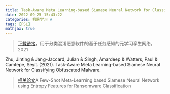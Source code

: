 ```yaml
---
title: Task-Aware Meta Learning-based Siamese Neural Network for Classifying Control Flow Obfuscated Malware
date: 2022-09-25 15:43:22
categories: 机器学习 #
tags: [FSL]
mathjax: true
---
```



> [下载链接](https://arxiv.org/pdf/2110.13409&usg=AOvVaw0q_jW9kL_Td8wyHwDgsnBy)，用于分类混淆恶意软件的基于任务感知的元学习孪生网络，2021

Zhu, Jinting & Jang-Jaccard, Julian & Singh, Amardeep & Watters, Paul & Camtepe, Seyit. (2021). Task-Aware Meta Learning-based Siamese Neural Network for Classifying Obfuscated Malware. 

> [相关论文](..\Few-Shot06)A Few-Shot Meta-Learning based Siamese Neural Network using Entropy Features for Ransomware Classification

